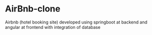 # AirBnb-clone
Airbnb (hotel booking site) developed using springboot  at backend and angular at frontend with integration of database

